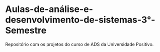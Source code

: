 # Aulas-de-análise-e-desenvolvimento-de-sistemas-3°-Semestre

Repositório com os projetos do curso de ADS da Universidade Positivo.
